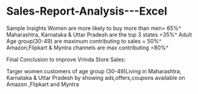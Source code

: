 # Sales-Report-Analysis---Excel


Sample Insights
Women are more likely to buy more than men= 65%^
Maharashtra, Karnataka & Uttar Pradesh are the top 3 states =35%^
Adult Age group(30-49) are maximum contributing to sales = 50%^
Amazon,Flipkart & Myntra channels are max contributing =80%^

Final Conclusion to improve Vrinda Store Sales:

Targer women customers of age group (30-49)Living in Maharashtra, Karnataka & Uttar Pradesh by showing ads,offers,coupons available on Amazon ,Flipkart and Myntra   
